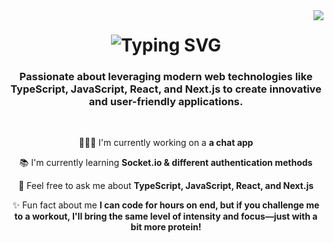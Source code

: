 <img align="right" src="https://visitor-badge.laobi.icu/badge?page_id=LucasDaSilva96.LucasDaSilva96"/>

<h1 align="center">
<img src="https://readme-typing-svg.herokuapp.com?font=sans-serif&size=35&pause=1000&center=true&width=500&height=70&lines=Hi+there%F0%9F%91%8B!;I'm+Lucas+Da+Silva%F0%9F%91%A8%F0%9F%8F%BC" alt="Typing SVG" />
</h1>

<h3 align="center">Passionate about leveraging modern web technologies like TypeScript, JavaScript, React, and Next.js to create innovative and user-friendly applications.</h3>

</br>

<div align="center">

👨🏼‍💻 I'm currently working on a **a chat app**

📚 I'm currently learning **Socket.io & different authentication methods**

💬 Feel free to ask me about **TypeScript, JavaScript, React, and Next.js**

✨ Fun fact about me **I can code for hours on end, but if you challenge me to a workout, I'll bring the same level of intensity and focus—just with a bit more protein!**

</div>

